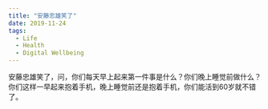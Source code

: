 ```yaml
---
title: "安藤忠雄笑了"
date: 2019-11-24
tags:
  - Life
  - Health
  - Digital Wellbeing
---
```


安藤忠雄笑了，问，你们每天早上起来第一件事是什么？你们晚上睡觉前做什么？你们这样一早起来抱着手机，晚上睡觉前还是抱着手机，你们能活到60岁就不错了。
